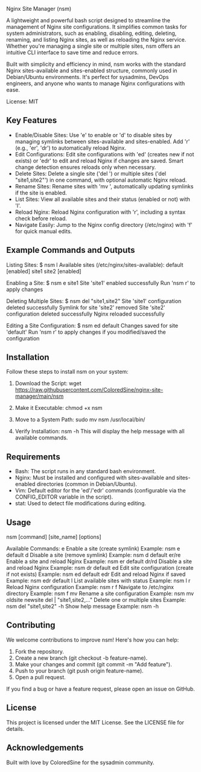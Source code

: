 Nginx Site Manager (nsm)

A lightweight and powerful bash script designed to streamline the management of Nginx site configurations. It simplifies common tasks for system administrators, such as enabling, disabling, editing, deleting, renaming, and listing Nginx sites, as well as reloading the Nginx service. Whether you're managing a single site or multiple sites, nsm offers an intuitive CLI interface to save time and reduce errors.

Built with simplicity and efficiency in mind, nsm works with the standard Nginx sites-available and sites-enabled structure, commonly used in Debian/Ubuntu environments. It's perfect for sysadmins, DevOps engineers, and anyone who wants to manage Nginx configurations with ease.

License: MIT

Key Features
------------

- Enable/Disable Sites: Use 'e' to enable or 'd' to disable sites by managing symlinks between sites-available and sites-enabled. Add 'r' (e.g., 'er', 'dr') to automatically reload Nginx.
- Edit Configurations: Edit site configurations with 'ed' (creates new if not exists) or 'edr' to edit and reload Nginx if changes are saved. Smart change detection ensures reloads only when necessary.
- Delete Sites: Delete a single site ('del <site>') or multiple sites ('del "site1,site2"') in one command, with optional automatic Nginx reload.
- Rename Sites: Rename sites with 'mv <old> <new>', automatically updating symlinks if the site is enabled.
- List Sites: View all available sites and their status (enabled or not) with 'l'.
- Reload Nginx: Reload Nginx configuration with 'r', including a syntax check before reload.
- Navigate Easily: Jump to the Nginx config directory (/etc/nginx) with 'f' for quick manual edits.

Example Commands and Outputs
----------------------------

Listing Sites:
  $ nsm l
  Available sites (/etc/nginx/sites-available):
    default [enabled]
    site1
    site2 [enabled]

Enabling a Site:
  $ nsm e site1
  Site 'site1' enabled successfully
  Run 'nsm r' to apply changes

Deleting Multiple Sites:
  $ nsm del "site1,site2"
  Site 'site1' configuration deleted successfully
  Symlink for site 'site2' removed
  Site 'site2' configuration deleted successfully
  Nginx reloaded successfully

Editing a Site Configuration:
  $ nsm ed default
  Changes saved for site 'default'
  Run 'nsm r' to apply changes if you modified/saved the configuration

Installation
------------

Follow these steps to install nsm on your system:

1. Download the Script:
   wget https://raw.githubusercontent.com/ColoredSine/nginx-site-manager/main/nsm

2. Make it Executable:
   chmod +x nsm

3. Move to a System Path:
   sudo mv nsm /usr/local/bin/

4. Verify Installation:
   nsm -h
   This will display the help message with all available commands.

Requirements
------------

- Bash: The script runs in any standard bash environment.
- Nginx: Must be installed and configured with sites-available and sites-enabled directories (common in Debian/Ubuntu).
- Vim: Default editor for the 'ed'/'edr' commands (configurable via the CONFIG_EDITOR variable in the script).
- stat: Used to detect file modifications during editing.

Usage
-----

  nsm [command] [site_name] [options]

Available Commands:
  e <site>              Enable a site (create symlink)                  Example: nsm e default
  d <site>              Disable a site (remove symlink)                 Example: nsm d default
  er/re <site>          Enable a site and reload Nginx                  Example: nsm er default
  dr/rd <site>          Disable a site and reload Nginx                 Example: nsm dr default
  ed <site>             Edit site configuration (create if not exists)  Example: nsm ed default
  edr <site>            Edit and reload Nginx if saved                  Example: nsm edr default
  l                     List available sites with status                Example: nsm l
  r                     Reload Nginx configuration                      Example: nsm r
  f                     Navigate to /etc/nginx directory                Example: nsm f
  mv <old> <new>        Rename a site configuration                     Example: nsm mv oldsite newsite
  del <site> | "site1,site2,..."  Delete one or multiple sites          Example: nsm del "site1,site2"
  -h                    Show help message                               Example: nsm -h

Contributing
------------

We welcome contributions to improve nsm! Here's how you can help:

1. Fork the repository.
2. Create a new branch (git checkout -b feature-name).
3. Make your changes and commit (git commit -m "Add feature").
4. Push to your branch (git push origin feature-name).
5. Open a pull request.

If you find a bug or have a feature request, please open an issue on GitHub.

License
-------

This project is licensed under the MIT License. See the LICENSE file for details.

Acknowledgements
---------------

Built with love by ColoredSine for the sysadmin community.
